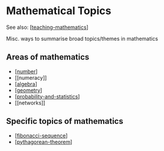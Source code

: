 # Mathematical Topics

See also: [[teaching-mathematics]]

Misc. ways to summarise broad topics/themes in mathematics


## Areas of mathematics

- [[number]]
- [[numeracy]]
- [[algebra]]
- [[geometry]]
- [[probability-and-statistics]]
- [[networks]]

## Specific topics of mathematics

- [[fibonacci-sequence]]
- [[pythagorean-theorem]]


[//begin]: # "Autogenerated link references for markdown compatibility"
[teaching-mathematics]: teaching-mathematics "Teaching Mathematics"
[number]: number "Number"
[algebra]: algebra "algebra"
[geometry]: geometry "Geometry"
[probability-and-statistics]: probability-and-statistics "Probability and statistics"
[fibonacci-sequence]: fibonacci-sequence "Fibonacci sequence"
[pythagorean-theorem]: mathCK/pythagorean-theorem "pythagorean-theorem"
[//end]: # "Autogenerated link references"
